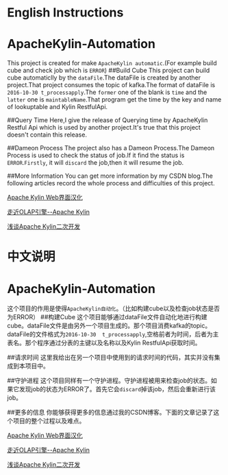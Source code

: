 English Instructions
====================
# ApacheKylin-Automation
This project is created for make `ApacheKylin automatic`.(For example build cube and check job which is `ERROR`)
##Build Cube
This project can build cube automaticlly by the `dataFile`.The dataFile is created by another project.That project consumes the 
topic of kafka.The format of dataFile is `2016-10-30 t_processapply`.The `former` one of the blank is `time` and the `latter` one is 
`maintableName`.That program get the time by the key and name of lookuptable and Kylin RestfulApi.

##Query Time
Here,I give the release of Querying time by ApacheKylin Restful Api which is used by another project.It's true that this project
doesn't contain this release.

##Dameon Process
The project also has a Dameon Process.The Dameon Process is used to check the status of job.If it find the status is `ERROR`.`Firstly`,
it will `discard` the job,then it will resume the job.

##More Information
You can get more information by my CSDN blog.The following articles record the whole process and difficulties of this project.

[Apache Kylin Web界面汉化](http://blog.csdn.net/blackenn/article/details/52207897)

[走近OLAP引擎--Apache Kylin](http://blog.csdn.net/blackenn/article/details/52248619)

[浅谈Apache Kylin二次开发](http://blog.csdn.net/blackenn/article/details/52572670)

中文说明
=======
# ApacheKylin-Automation
这个项目的作用是使得`ApacheKylin自动化`。（比如构建cube以及检查job状态是否为ERROR）
##构建Cube
这个项目能够通过dataFile文件自动化地进行构建cube。dataFile文件是由另外一个项目生成的。那个项目消费kafka的topic。dataFile的文件格式为`2016-10-30 
t_processapply`,空格前者为时间，后者为主表名。那个程序通过分表的主键以及名称以及Kylin RestfulApi获取时间。

##请求时间
这里我给出在另一个项目中使用到的请求时间的代码，其实并没有集成到本项目中。

##守护进程
这个项目同样有一个守护进程。守护进程被用来检查job的状态。如果它发现job的状态为ERROR了。首先它会`discard`掉该job，然后会重新进行该job。

##更多的信息
你能够获得更多的信息通过我的CSDN博客。下面的文章记录了这个项目的整个过程以及难点。

[Apache Kylin Web界面汉化](http://blog.csdn.net/blackenn/article/details/52207897)

[走近OLAP引擎--Apache Kylin](http://blog.csdn.net/blackenn/article/details/52248619)

[浅谈Apache Kylin二次开发](http://blog.csdn.net/blackenn/article/details/52572670)



